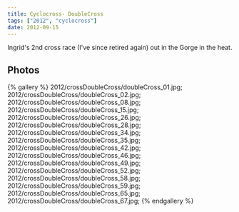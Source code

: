 ```yaml
---
title: Cyclocross- DoubleCross
tags: ["2012", "cyclocross"]
date: 2012-09-15
---
```

Ingrid's 2nd cross race (I've since retired again) out in the Gorge in the heat.

<h2>Photos</h2>
{% gallery %} 
2012/crossDoubleCross/doubleCross_01.jpg;
2012/crossDoubleCross/doubleCross_02.jpg;
2012/crossDoubleCross/doubleCross_08.jpg;
2012/crossDoubleCross/doubleCross_15.jpg;
2012/crossDoubleCross/doubleCross_26.jpg;
2012/crossDoubleCross/doubleCross_28.jpg;
2012/crossDoubleCross/doubleCross_34.jpg;
2012/crossDoubleCross/doubleCross_35.jpg;
2012/crossDoubleCross/doubleCross_42.jpg;
2012/crossDoubleCross/doubleCross_46.jpg;
2012/crossDoubleCross/doubleCross_49.jpg;
2012/crossDoubleCross/doubleCross_52.jpg;
2012/crossDoubleCross/doubleCross_58.jpg;
2012/crossDoubleCross/doubleCross_59.jpg;
2012/crossDoubleCross/doubleCross_65.jpg;
2012/crossDoubleCross/doubleCross_67.jpg;
{% endgallery %}
